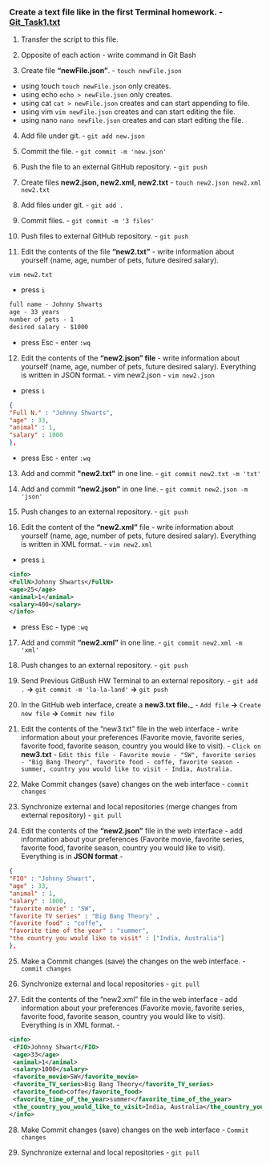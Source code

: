 ### Create a text file like in the first Terminal homework. - [Git_Task1.txt]()

1. Transfer the script to this file.

2. Opposite of each action - write command in Git Bash

3. Create file __“newFile.json”__. - ```touch newFile.json```
+ using touch ```touch newFile.json``` only creates. 
+ using echo ```echo > newFile.json``` only creates. 
+ using cat ```cat > newFile.json``` creates and can start appending to file. 
+ using vim ```vim newFile.json``` creates and can start editing the file.
+ using nano ```nano newFile.json``` creates and can start editing the file.

4. Add file under git. - ```git add new.json```

5. Commit the file. - ```git commit -m 'new.json'```

6. Push the file to an external GitHub repository. - ```git push```

7. Create files __new2.json, new2.xml, new2.txt__ - ```touch new2.json new2.xml new2.txt```

8. Add files under git. - ```git add .```

9. Commit files. - ```git commit -m '3 files'```

10. Push files to external GitHub repository. - ```git push```

11. Edit the contents of the file __“new2.txt”__ - write information about yourself (name, age, number of pets, future desired salary).

```vim new2.txt```
 - press ```i```
```txt
full name - Johnny Shwarts
age - 33 years 
number of pets - 1
desired salary - $1000
```
- press Esc - enter ```:wq```

12. Edit the contents of the __“new2.json” file__ - write information about yourself (name, age, number of pets, future desired salary). Everything is written in JSON format. - vim new2.json - ```vim new2.json``` 

- press ```i```

```Json
{
"Full N." : "Johnny Shwarts", 
"age" : 33, 
"animal" : 1, 
"salary" : 1000
},
```
- press Esc - enter ```:wq```

13. Add and commit __"new2.txt"__ in one line. - ```git commit new2.txt -m 'txt'```

14. Add and commit __“new2.json”__ in one line. - ```git commit new2.json -m 'json'```

15. Push changes to an external repository. - ```git push```

16. Edit the content of the __“new2.xml”__ file - write information about yourself (name, age, number of pets, future desired salary). Everything is written in XML format. - ```vim new2.xml``` 

- press ```i```
```xml
<info>
<FullN>Johnny Shwarts</FullN> 
<age>25</age> 
<animal>1</animal> 
<salary>400</salary> 
</info>
```
- press Esc - type ```:wq```


17. Add and commit __“new2.xml”__ in one line. - ```git commit new2.xml -m 'xml'```

18. Push changes to an external repository. - ```git push```

19. Send Previous GitBush HW Terminal to an external repository. - ```git add .``` __->__ ```git commit -m 'la-la-land'``` __->__ ```git push```

20. In the GitHub web interface, create a __new3.txt file.___ - ```Add file``` __->__ ```Create new file``` __->__ ```Commit new file```

21. Edit the contents of the “new3.txt” file in the web interface - write information about your preferences (Favorite movie, favorite series, favorite food, favorite season, country you would like to visit). - ```Click on``` __new3.txt__ - ```Edit this file - Favorite movie - "SW", favorite series - "Big Bang Theory", favorite food - coffe, favorite season - summer, country you would like to visit - India, Australia.```

22. Make Commit changes (save) changes on the web interface - ```commit changes```

23. Synchronize external and local repositories (merge changes from external repository) - ```git pull```

24. Edit the contents of the __“new2.json”__ file in the web interface - add information about your preferences (Favorite movie, favorite series, favorite food, favorite season, country you would like to visit). Everything is in __JSON format__ - 


```json
{
"FIO" : "Johnny Shwart", 
"age" : 33, 
"animal" : 1, 
"salary" : 1000, 
"favorite movie" : "SW", 
"favorite TV series" : "Big Bang Theory" , 
"favorite food" : "coffe", 
"favorite time of the year" : "summer", 
"the country you would like to visit" : ["India, Australia"]
},
```
25. Make a Commit changes (save) the changes on the web interface. - ```commit changes```

26. Synchronize external and local repositories - ```git pull```

27. Edit the contents of the “new2.xml” file in the web interface - add information about your preferences (Favorite movie, favorite series, favorite food, favorite season, country you would like to visit). Everything is in XML format. - 

```XML
<info> 
 <FIO>Johnny Shwart</FIO> 
 <age>33</age> 
 <animal>1</animal> 
 <salary>1000</salary> 
 <favorite_movie>SW</favorite_movie> 
 <favorite_TV_series>Big Bang Theory</favorite_TV_series> 
 <favorite_food>coffe</favorite_food> 
 <favorite_time_of_the_year>summer</favorite_time_of_the_year> 
 <the_country_you_would_like_to_visit>India, Australia</the_country_you_would_like_to_visit> 
</info>
```
28. Make Commit changes (save) changes on the web interface - ```Commit changes```

29. Synchronize external and local repositories - ```git pull```
